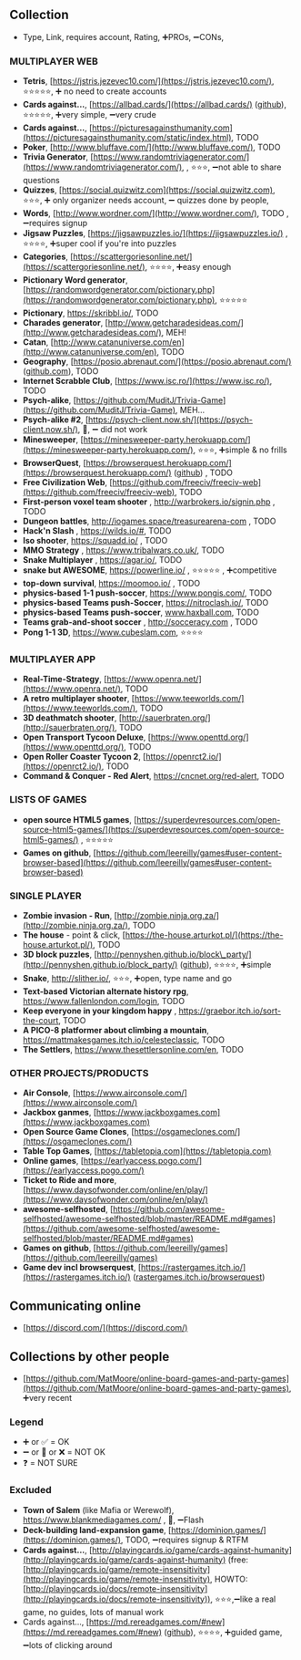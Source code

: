 Collection
----------

* Type, Link, requires account, Rating, :heavy_plus_sign:PROs, :heavy_minus_sign:CONs,

### MULTIPLAYER WEB

* **Tetris**, [https://jstris.jezevec10.com/](https://jstris.jezevec10.com/), :star::star::star::star::star:, :heavy_plus_sign: no need to create accounts
* **Cards against...**, [https://allbad.cards/](https://allbad.cards/) ([github](https://github.com/jakelauer/allbadcards)), :star::star::star::star::star:, :heavy_plus_sign:very simple, :heavy_minus_sign:very crude
* **Cards against...**, [https://picturesagainsthumanity.com](https://picturesagainsthumanity.com/static/index.html), TODO
* **Poker**, [http://www.bluffave.com/](http://www.bluffave.com/), TODO
* **Trivia Generator**, [https://www.randomtriviagenerator.com/](https://www.randomtriviagenerator.com/), , :star::star::star:, :heavy_minus_sign:not able to share questions
* **Quizzes**, [https://social.quizwitz.com](https://social.quizwitz.com),  :star::star::star:, :heavy_plus_sign: only organizer needs account, :heavy_minus_sign: quizzes done by people,
* **Words**, [http://www.wordner.com/](http://www.wordner.com/), TODO , :heavy_minus_sign:requires signup
* **Jigsaw Puzzles**, [https://jigsawpuzzles.io/](https://jigsawpuzzles.io/)  , :star::star::star::star:, :heavy_plus_sign:super cool if you're into puzzles
* **Categories**, [https://scattergoriesonline.net/](https://scattergoriesonline.net/), :star::star::star::star:,  :heavy_plus_sign:easy enough
* **Pictionary Word generator**, [https://randomwordgenerator.com/pictionary.php](https://randomwordgenerator.com/pictionary.php),  :star::star::star::star::star:
* **Pictionary**, https://skribbl.io/,  TODO
* **Charades generator**, [http://www.getcharadesideas.com/](http://www.getcharadesideas.com/), MEH!
* **Catan**, [http://www.catanuniverse.com/en](http://www.catanuniverse.com/en), TODO 
* **Geography**, [https://posio.abrenaut.com/](https://posio.abrenaut.com/) ([github.com](https://github.com/abrenaut/posio)), TODO
* **Internet Scrabble Club**, [https://www.isc.ro/](https://www.isc.ro/), TODO
* **Psych-alike**, [https://github.com/MuditJ/Trivia-Game](https://github.com/MuditJ/Trivia-Game), MEH...
* **Psych-alike #2**, [https://psych-client.now.sh/](https://psych-client.now.sh/), :poop:, :heavy_minus_sign: did not work
* **Minesweeper**, [https://minesweeper-party.herokuapp.com/](https://minesweeper-party.herokuapp.com/), :star::star::star:, :heavy_plus_sign:simple & no frills
* **BrowserQuest**, [https://browserquest.herokuapp.com/](https://browserquest.herokuapp.com/) ([github](https://github.com/mozilla/BrowserQuest)) , TODO
* **Free Civilization Web**, [https://github.com/freeciv/freeciv-web](https://github.com/freeciv/freeciv-web), TODO
* **First-person voxel team shooter**   , http://warbrokers.io/signin.php   ,  TODO
* **Dungeon battles**, http://iogames.space/treasurearena-com , TODO
* **Hack'n Slash**   , https://wilds.io/#, TODO 
* **Iso shooter**, https://squadd.io/ ,  TODO
* **MMO Strategy**   , https://www.tribalwars.co.uk/,  TODO 
* **Snake Multiplayer** , https://agar.io/, TODO
* **snake but AWESOME**, https://powerline.io/   , :star::star::star::star::star:   , :heavy_plus_sign:competitive
* **top-down survival**, https://moomoo.io/  , TODO 
* **physics-based 1-1 push-soccer**, https://www.pongis.com/, TODO 
* **physics-based Teams push-Soccer**, https://nitroclash.io/, TODO
* **physics-based Teams push-soccer**, www.haxball.com, TODO 
* **Teams grab-and-shoot soccer** , http://socceracy.com , TODO
* **Pong 1-1 3D**, https://www.cubeslam.com, :star::star::star::star:

### MULTIPLAYER APP
* **Real-Time-Strategy**, [https://www.openra.net/](https://www.openra.net/), TODO  
* **A retro multiplayer shooter**, [https://www.teeworlds.com/](https://www.teeworlds.com/), TODO
* **3D deathmatch shooter**, [http://sauerbraten.org/](http://sauerbraten.org/), TODO
* **Open Transport Tycoon Deluxe**, [https://www.openttd.org/](https://www.openttd.org/), TODO
* **Open Roller Coaster Tycoon 2**, [https://openrct2.io/](https://openrct2.io/), TODO
* **Command & Conquer - Red Alert**, https://cncnet.org/red-alert, TODO

### LISTS OF GAMES
* **open source HTML5 games**, [https://superdevresources.com/open-source-html5-games/](https://superdevresources.com/open-source-html5-games/) , :star::star::star::star::star:
* **Games on github**, [https://github.com/leereilly/games#user-content-browser-based](https://github.com/leereilly/games#user-content-browser-based)

### SINGLE PLAYER

* **Zombie invasion - Run**, [http://zombie.ninja.org.za/](http://zombie.ninja.org.za/), TODO
* **The house** - point & click, [https://the-house.arturkot.pl/](https://the-house.arturkot.pl/), TODO
* **3D block puzzles**, [http://pennyshen.github.io/block\_party/](http://pennyshen.github.io/block_party/) ([github](https://github.com/pennyshen/block_party)), :star::star::star::star:, :heavy_plus_sign:simple
* **Snake**, http://slither.io/, :star::star::star:, :heavy_plus_sign:open, type name and go
* **Text-based Victorian alternate history rpg**, https://www.fallenlondon.com/login, TODO
* **Keep everyone in your kingdom happy** , https://graebor.itch.io/sort-the-court, TODO
* **A PICO-8 platformer about climbing a mountain**, https://mattmakesgames.itch.io/celesteclassic, TODO
* **The Settlers**, https://www.thesettlersonline.com/en, TODO

### OTHER PROJECTS/PRODUCTS

* **Air Console**, [https://www.airconsole.com/](https://www.airconsole.com/)
* **Jackbox ganmes**, [https://www.jackboxgames.com](https://www.jackboxgames.com)
* **Open Source Game Clones**, [https://osgameclones.com/](https://osgameclones.com/)
* **Table Top Games**, [https://tabletopia.com](https://tabletopia.com)
* **Online games**, [https://earlyaccess.pogo.com/](https://earlyaccess.pogo.com/)
* **Ticket to Ride and more**, [https://www.daysofwonder.com/online/en/play/](https://www.daysofwonder.com/online/en/play/)
* **awesome-selfhosted**, [https://github.com/awesome-selfhosted/awesome-selfhosted/blob/master/README.md#games](https://github.com/awesome-selfhosted/awesome-selfhosted/blob/master/README.md#games)
* **Games on github**, [https://github.com/leereilly/games](https://github.com/leereilly/games)
* **Game dev incl browserquest**, [https://rastergames.itch.io/](https://rastergames.itch.io/) ([rastergames.itch.io/browserquest](https://rastergames.itch.io/browserquest))
  

Communicating online
--------------------

* [https://discord.com/](https://discord.com/)

Collections by other people
---------------------------

* [https://github.com/MatMoore/online-board-games-and-party-games](https://github.com/MatMoore/online-board-games-and-party-games), :heavy_plus_sign:very recent

### Legend

* :heavy_plus_sign: or :white_check_mark: = OK
* :heavy_minus_sign: or :red_circle: or :x: = NOT OK
* :question: = NOT SURE 

### Excluded

* **Town of Salem** (like Mafia or Werewolf), https://www.blankmediagames.com/   , :poop:, :heavy_minus_sign:Flash
* **Deck-building land-expansion game**, [https://dominion.games/](https://dominion.games/), TODO, :heavy_minus_sign:requires signup & RTFM
* **Cards against...**, [http://playingcards.io/game/cards-against-humanity](http://playingcards.io/game/cards-against-humanity) (free: [http://playingcards.io/game/remote-insensitivity](http://playingcards.io/game/remote-insensitivity), HOWTO: [http://playingcards.io/docs/remote-insensitivity](http://playingcards.io/docs/remote-insensitivity)), :star::star::star:,:heavy_minus_sign:like a real game, no guides, lots of manual work
* Cards against..., [https://md.rereadgames.com/#new](https://md.rereadgames.com/#new) ([github](https://github.com/Lattyware/massivedecks)),  :star::star::star::star:, :heavy_plus_sign:guided game, :heavy_minus_sign:lots of clicking around
